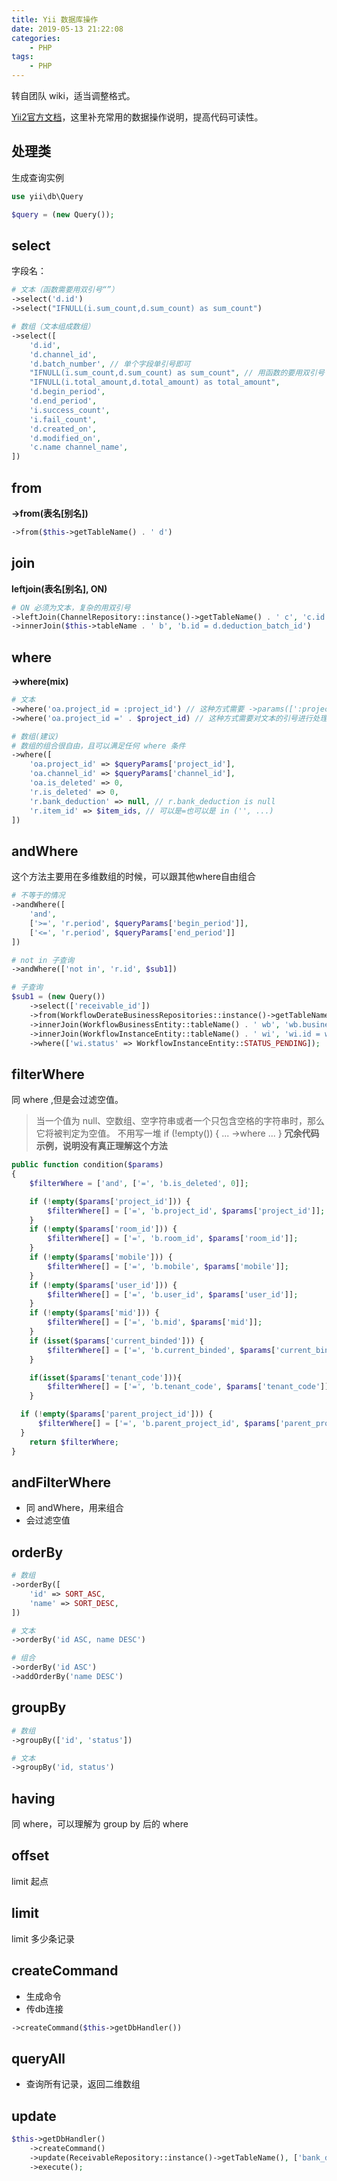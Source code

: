 ```yaml
---
title: Yii 数据库操作
date: 2019-05-13 21:22:08
categories:
    - PHP
tags:
    - PHP
---
```


转自团队 wiki，适当调整格式。

[Yii2官方文档](https://www.yiichina.com/doc/guide/2.0/db-query-builder)，这里补充常用的数据操作说明，提高代码可读性。

## 处理类
生成查询实例

``` php
use yii\db\Query

$query = (new Query());
```

## select
字段名：

``` php
# 文本（函数需要用双引号“”）
->select('d.id')
->select("IFNULL(i.sum_count,d.sum_count) as sum_count")
```

``` php
# 数组（文本组成数组）
->select([
    'd.id',
    'd.channel_id',
    'd.batch_number', // 单个字段单引号即可
    "IFNULL(i.sum_count,d.sum_count) as sum_count", // 用函数的要用双引号
    "IFNULL(i.total_amount,d.total_amount) as total_amount",
    'd.begin_period',
    'd.end_period',
    'i.success_count',
    'i.fail_count',
    'd.created_on',
    'd.modified_on',
    'c.name channel_name',
])
```

## from
__->from(表名[别名])__

``` php
->from($this->getTableName() . ' d')
```

## join
__leftjoin(表名[别名], ON)__

``` php
# ON 必须为文本，复杂的用双引号
->leftJoin(ChannelRepository::instance()->getTableName() . ' c', 'c.id = d.channel_id')
->innerJoin($this->tableName . ' b', 'b.id = d.deduction_batch_id')
```

## where
__->where(mix)__

``` php
# 文本
->where('oa.project_id = :project_id') // 这种方式需要 ->params([':project_id' => '111']) 配合，通过 PDO 预处理，避免 SQL 注入。
->where('oa.project_id =' . $project_id) // 这种方式需要对文本的引号进行处理，比较麻烦，而且容易被注入。
```

``` php
# 数组(建议)
# 数组的组合很自由，且可以满足任何 where 条件
->where([
    'oa.project_id' => $queryParams['project_id'],
    'oa.channel_id' => $queryParams['channel_id'],
    'oa.is_deleted' => 0,
    'r.is_deleted' => 0,
    'r.bank_deduction' => null, // r.bank_deduction is null
    'r.item_id' => $item_ids, // 可以是=也可以是 in ('', ...)
])
```

## andWhere
这个方法主要用在多维数组的时候，可以跟其他where自由组合

``` php
# 不等于的情况
->andWhere([
    'and',
    ['>=', 'r.period', $queryParams['begin_period']],
    ['<=', 'r.period', $queryParams['end_period']]
])

# not in 子查询
->andWhere(['not in', 'r.id', $sub1])

# 子查询
$sub1 = (new Query())
    ->select(['receivable_id'])
    ->from(WorkflowDerateBusinessRepositories::instance()->getTableName() . ' wdb')
    ->innerJoin(WorkflowBusinessEntity::tableName() . ' wb', 'wb.business_id = wdb.business_id')
    ->innerJoin(WorkflowInstanceEntity::tableName() . ' wi', 'wi.id = wb.workflow_instance_id')
    ->where(['wi.status' => WorkflowInstanceEntity::STATUS_PENDING]);
```

## filterWhere
同 where ,但是会过滤空值。
>当一个值为 null、空数组、空字符串或者一个只包含空格的字符串时，那么它将被判定为空值。
不用写一堆 if (!empty()) { ... ->where ... }
**冗余代码示例，说明没有真正理解这个方法**

``` php
public function condition($params)
{
    $filterWhere = ['and', ['=', 'b.is_deleted', 0]];

    if (!empty($params['project_id'])) {
        $filterWhere[] = ['=', 'b.project_id', $params['project_id']];
    }
    if (!empty($params['room_id'])) {
        $filterWhere[] = ['=', 'b.room_id', $params['room_id']];
    }
    if (!empty($params['mobile'])) {
        $filterWhere[] = ['=', 'b.mobile', $params['mobile']];
    }
    if (!empty($params['user_id'])) {
        $filterWhere[] = ['=', 'b.user_id', $params['user_id']];
    }
    if (!empty($params['mid'])) {
        $filterWhere[] = ['=', 'b.mid', $params['mid']];
    }
    if (isset($params['current_binded'])) {
        $filterWhere[] = ['=', 'b.current_binded', $params['current_binded']];
    }

    if(isset($params['tenant_code'])){
        $filterWhere[] = ['=', 'b.tenant_code', $params['tenant_code']];
    }

  if (!empty($params['parent_project_id'])) {
      $filterWhere[] = ['=', 'b.parent_project_id', $params['parent_project_id']];
  }
    return $filterWhere;
}
```

## andFilterWhere
- 同 andWhere，用来组合
- 会过滤空值

## orderBy

``` php
# 数组
->orderBy([
    'id' => SORT_ASC,
    'name' => SORT_DESC,
])

# 文本
->orderBy('id ASC, name DESC')

# 组合
->orderBy('id ASC')
->addOrderBy('name DESC')
```

## groupBy
``` php
# 数组
->groupBy(['id', 'status'])

# 文本
->groupBy('id, status')
```

## having
同 where，可以理解为 group by 后的 where

## offset
limit 起点

## limit
limit 多少条记录

## createCommand
- 生成命令
- 传db连接

``` php
->createCommand($this->getDbHandler())
```

## queryAll
- 查询所有记录，返回二维数组

## update
``` php
$this->getDbHandler()
    ->createCommand()
    ->update(ReceivableRepository::instance()->getTableName(), ['bank_deduction' => 0], ['id' => $sub])
    ->execute();
```
